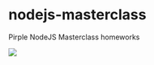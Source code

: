 # nodejs-masterclass
Pirple NodeJS Masterclass homeworks

<a href="https://i.giphy.com/media/h7vP04ACOaUNNgYNqN/source.gif"><img src="https://media.giphy.com/media/llmaFuq0L9JhJ2nFp5/giphy.gif" /></a>
